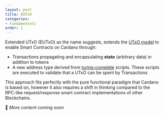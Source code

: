 ```yaml
---
layout: post
title: EUTxO
categories:
- Fundamentals
order: 1
---
```


Extended UTxO (EUTxO) as the name suggests, extends the [UTxO model](https://learn.lovelace.academy/getting-started/transactions-utxo-and-metadata/) to enable Smart Contracts on Cardano through:
- Transactions propagating and encapsulating **state** (arbitrary data) in addition to tokens 
- A new address type derived from [turing-complete](https://stackoverflow.com/questions/7284/what-is-turing-complete) scripts. These scripts are executed to validate that a UTxO can be spent by Transactions

This approach fits perfectly with the pure functional paradigm that Cardano is based on, however it also requires a shift in thinking compared to the RPC-like request/response smart contract implementations of other Blockchains. 

🚧 _More content coming soon_